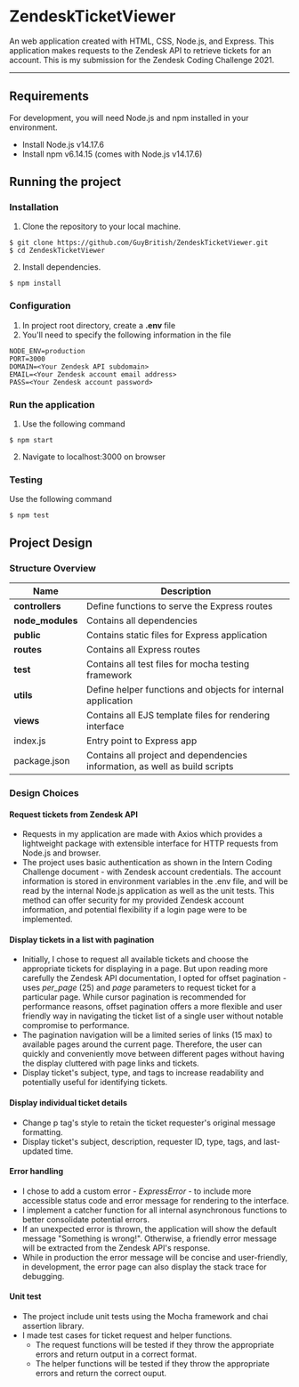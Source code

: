 # ZendeskTicketViewer 
An web application created with HTML, CSS, Node.js, and Express. This application makes requests to the Zendesk API to retrieve tickets for an account. This is my submission for the Zendesk Coding Challenge 2021.

---
## Requirements

For development, you will need Node.js and npm installed in your environment.

- Install Node.js v14.17.6
- Install npm v6.14.15 (comes with Node.js v14.17.6)

## Running the project

### Installation
1. Clone the repository to your local machine.
```
$ git clone https://github.com/GuyBritish/ZendeskTicketViewer.git
$ cd ZendeskTicketViewer
```
2. Install dependencies.
```
$ npm install
```
### Configuration
1. In project root directory, create a **.env** file
2. You'll need to specify the following information in the file
```
NODE_ENV=production
PORT=3000
DOMAIN=<Your Zendesk API subdomain>
EMAIL=<Your Zendesk account email address>
PASS=<Your Zendesk account password>
```
### Run the application
1. Use the following command
```
$ npm start
```
2. Navigate to localhost:3000 on browser
### Testing
Use the following command
```
$ npm test
```

## Project Design
### Structure Overview
| Name | Description |
|----------------|---------------------------|
|**controllers** | Define functions to serve the Express routes |  
|**node_modules**| Contains all dependencies |
|**public**      | Contains static files for Express application |
|**routes**      | Contains all Express routes |
|**test**        | Contains all test files for mocha testing framework |
|**utils**       | Define helper functions and objects for internal application |
|**views**       | Contains all EJS template files for rendering interface |
|index.js        | Entry point to Express app |
|package.json    | Contains all project and dependencies information, as well as build scripts |

### Design Choices
#### Request tickets from Zendesk API
- Requests in my application are made with Axios which provides a lightweight package with extensible interface for HTTP requests from Node.js and browser. 
- The project uses basic authentication as shown in the Intern Coding Challenge document - with Zendesk account credentials. The account information is stored in environment variables in the .env file, and will be read by the internal Node.js application as well as the unit tests. This method can offer security for my provided Zendesk account information, and potential flexibility if a login page were to be implemented.

#### Display tickets in a list with pagination
- Initially, I chose to request all available tickets and choose the appropriate tickets for displaying in a page. But upon reading more carefully the Zendesk API documentation, I opted for offset pagination - uses *per_page* (25) and *page* parameters to request ticket for a particular page. While cursor pagination is recommended for performance reasons, offset pagination offers a more flexible and user friendly way in navigating the ticket list of a single user without notable compromise to performance.
- The pagination navigation will be a limited series of links (15 max) to available pages around the current page. Therefore, the user can quickly and conveniently move between different pages without having the display cluttered with page links and tickets.
- Display ticket's subject, type, and tags to increase readability and potentially useful for identifying tickets.

#### Display individual ticket details
- Change p tag's style to retain the ticket requester's original message formatting.
- Display ticket's subject, description, requester ID, type, tags, and last-updated time.
  
#### Error handling
- I chose to add a custom error - *ExpressError* - to include more accessible status code and error message for rendering to the interface.
- I implement a catcher function for all internal asynchronous functions to better consolidate potential errors.
- If an unexpected error is thrown, the application will show the default message "Something is wrong!". Otherwise, a friendly error message will be extracted from the Zendesk API's response. 
- While in production the error message will be concise and user-friendly, in development, the error page can also display the stack trace for debugging.

#### Unit test
- The project include unit tests using the Mocha framework and chai assertion library.
- I made test cases for ticket request and helper functions. 
    - The request functions will be tested if they throw the appropriate errors and return output in a correct format.
    - The helper functions will be tested if they throw the appropriate errors and return the correct ouput.
